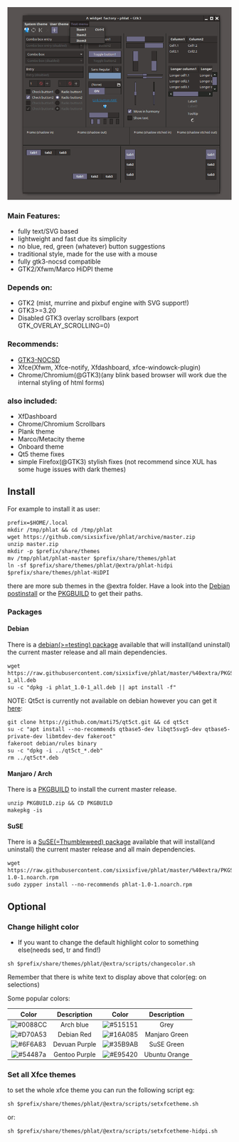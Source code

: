 ![Image](preview.gif)

### Main Features:

* fully text/SVG based
* lightweight and fast due its simplicity
* no blue, red, green (whatever) button suggestions
* traditional style, made for the use with a mouse
* fully gtk3-nocsd compatible
* GTK2/Xfwm/Marco HiDPI theme

### Depends on: 

* GTK2 (mist, murrine and pixbuf engine with SVG support!)
* GTK3>=3.20
* Disabled GTK3 overlay scrollbars (export GTK_OVERLAY_SCROLLING=0)

### Recommends: 

* [GTK3-NOCSD](https://github.com/PCMan/gtk3-nocsd)
* Xfce(Xfwm, Xfce-notify, Xfdashboard, xfce-windowck-plugin)
* Chrome/Chromium(@GTK3)(any blink based browser will work due the internal styling of html forms)

### also included: 

* XfDashboard
* Chrome/Chromium Scrollbars
* Plank theme
* Marco/Metacity theme
* Onboard theme
* Qt5 theme fixes
* simple Firefox(@GTK3) stylish fixes (not recommend since XUL has some huge issues with dark themes)

## Install

For example to install it as user:

```
prefix=$HOME/.local
mkdir /tmp/phlat && cd /tmp/phlat
wget https://github.com/sixsixfive/phlat/archive/master.zip
unzip master.zip
mkdir -p $prefix/share/themes
mv /tmp/phlat/phlat-master $prefix/share/themes/phlat
ln -sf $prefix/share/themes/phlat/@extra/phlat-hidpi $prefix/share/themes/phlat-HiDPI
```

there are more sub themes in the @extra folder. Have a look into the [Debian postinstall](https://github.com/sixsixfive/phlat/blob/master/%40extra/PKGS/debian/postinst) or the [PKGBUILD](https://github.com/sixsixfive/phlat/blob/master/%40extra/PKGS/PKGBUILD/PKGBUILD) to get their paths.

### Packages

#### Debian

There is a [debian(>=testing) package](%40extra/PKGS/debian/phlat_1.0-1_all.deb) available that will install(and uninstall) the current master release and all main dependencies. 

```
wget https://raw.githubusercontent.com/sixsixfive/phlat/master/%40extra/PKGS/debian/phlat_1.0-1_all.deb
su -c "dpkg -i phlat_1.0-1_all.deb || apt install -f"
```

NOTE: Qt5ct is currently not available on debian however you can get it [here](https://github.com/mati75/qt5ct):

```
git clone https://github.com/mati75/qt5ct.git && cd qt5ct
su -c "apt install --no-recommends qtbase5-dev libqt5svg5-dev qtbase5-private-dev libmtdev-dev fakeroot"
fakeroot debian/rules binary
su -c "dpkg -i ../qt5ct_*.deb"
rm ../qt5ct*.deb
```

#### Manjaro / Arch

There is a [PKGBUILD](https://minhaskamal.github.io/DownGit/#/home?url=https://github.com/sixsixfive/phlat/tree/master/%40extra/PKGS/PKGBUILD) to install the current master release.

```
unzip PKGBUILD.zip && CD PKGBUILD
makepkg -is
```

#### SuSE

There is a [SuSE(=Thumbleweed) package](%40extra/PKGS/suse/phlat-1.0-1.noarch.rpm) available that will install(and uninstall) the current master release and all main dependencies. 

```
wget https://raw.githubusercontent.com/sixsixfive/phlat/master/%40extra/PKGS/suse/phlat-1.0-1.noarch.rpm
sudo zypper install --no-recommends phlat-1.0-1.noarch.rpm
```

## Optional

### Change hilight color

- If you want to change the default highlight color to something else(needs sed, tr and find!)

```
sh $prefix/share/themes/phlat/@extra/scripts/changecolor.sh
```
Remember that there is white text to display above that color(eg: on selections)

Some popular colors:

| Color | Description | Color | Description |
| :---: | :---: | :---: | :---: |
| ![#0088CC](https://placehold.it/150x80/0088CC/f1f2f2?text=0088CC) | Arch blue | ![#515151](https://placehold.it/150x80/515151/f1f2f2?text=515151) | Grey |
| ![#D70A53](https://placehold.it/150x80/D70A53/f1f2f2?text=D70A53) | Debian Red | ![#16A085](https://placehold.it/150x80/16A085/f1f2f2?text=16A085) | Manjaro Green |
| ![#6F6A83](https://placehold.it/150x80/6F6A83/f1f2f2?text=6F6A83) | Devuan Purple | ![#35B9AB](https://placehold.it/150x80/35B9AB/f1f2f2?text=35B9AB) | SuSE Green |
| ![#54487a](https://placehold.it/150x80/54487a/f1f2f2?text=54487A) | Gentoo Purple | ![#E95420](https://placehold.it/150x80/E95420/f1f2f2?text=E95420) | Ubuntu Orange |

### Set all Xfce themes

to set the whole xfce theme you can run the following script eg:


```
sh $prefix/share/themes/phlat/@extra/scripts/setxfcetheme.sh
```

or:

```
sh $prefix/share/themes/phlat/@extra/scripts/setxfcetheme-hidpi.sh
```
